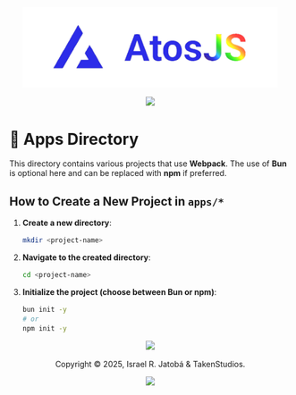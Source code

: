 <div align="center">
  <img src="../assets/images/atosPNG.png" width="456" alt="AtosJS"></img>
  
  <p>
  <!-- AtosJS badges -->
  <a href="https://atos.js.org/discord">
    <img src="https://img.shields.io/badge/discord-atosjs-8da6ce?style=for-the-badge" />
  </a>
</p>
</div>

# 📱 Apps Directory  

This directory contains various projects that use **Webpack**. The use of **Bun** is optional here and can be replaced with **npm** if preferred.  

## How to Create a New Project in `apps/*`  

1. **Create a new directory**:  
   ```bash
   mkdir <project-name>
   ```  

2. **Navigate to the created directory**:  
   ```bash
   cd <project-name>
   ```  

3. **Initialize the project (choose between Bun or npm)**:  
   ```bash
   bun init -y
   # or
   npm init -y
   ```  

<p align="center">
  <img src="https://raw.githubusercontent.com/catppuccin/catppuccin/main/assets/footers/gray0_ctp_on_line.svg?sanitize=true"></img>
</p>

<p align="center">
  Copyright &copy; 2025, Israel R. Jatobá & TakenStudios.
</p>

<p align="center">
  <a href="https://github.com/yeyTaken/atosjs/blob/master/LICENSE">
    <img src="https://img.shields.io/github/license/yeyTaken/atosjs?style=for-the-badge&color=b7bdf8" />
  </a>
</p>